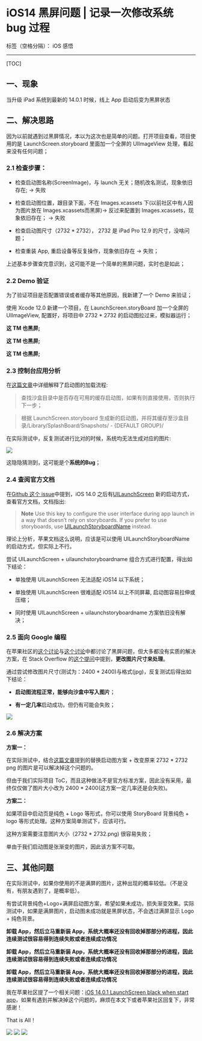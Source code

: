 ﻿# iOS14 黑屏问题 | 记录一次修改系统 bug 过程

标签（空格分隔）： iOS 感悟

---

[TOC]

## 一、现象

当升级 iPad 系统到最新的 14.0.1 时候，线上 App 启动后变为黑屏状态

## 二、解决思路

因为以前就遇到过黑屏情况，本以为这次也是简单的问题。打开项目查看，项目使用的是 LaunchScreen.storyboard 里面加一个全屏的 UIImageView 处理，看起来没有任何问题；

### 2.1 检查步骤：

+ 检查启动图名称(ScreenImage)，与 launch 无关；随机改名测试，现象依旧存在; -> 失败

+ 检查启动图位置，跟目录下面，不在 Images.xcassets 下(以前社区中有人因为图片放在 Images.xcassets而黑屏)-> 反过来配置到 Images.xcassets，现象依旧存在； -> 失败

+ 检查启动图尺寸（2732 * 2732）， 2732 是 iPad Pro 12.9 的尺寸，没啥问题；

+ 检查重装 App, 重启设备等反复操作，现象依旧存在 -> 失败；

上述基本步骤查完意识到，这可能不是一个简单的黑屏问题，实时也是如此；

### 2.2 Demo 验证

为了验证项目是否配置错误或者缓存等其他原因，我新建了一个 Demo 来验证；

使用 Xcode 12.0 新建一个项目，在 LaunchScreen.storyBoard 加一个全屏的 UIImageView, 配置好，将项目中 2732 * 2732 的启动图拉过来，模拟器运行；

**这 TM 也黑屏;**

**这 TM 也黑屏;**

**这 TM 也黑屏;**

### 2.3 控制台应用分析

在[这篇文章](https://www.ershicimi.com/p/bdb29c5a139bdbffff0a26157df79d8d)中详细解释了启动图的加载流程:

> 查找沙盒目录中是否存在可用的缓存启动图，如果有则直接使用，否则执行下一步；

> 根据 LaunchScreen.storyboard 生成新的启动图，并将其缓存至沙盒目录/Library/SplashBoard/Snapshots/<Bundle identifier> - {DEFAULT GROUP}/

在实际测试中，反复测试进行比对的时候，系统均无法生成对应的图片:

![](https://gitee.com/rsenjoyer/Pictures/raw/master/img/Snip20201019_10.png)

这隐隐猜测到，这可能是个**系统的Bug**；

### 2.4 查阅官方文档

在[Github 这个 issue](https://github.com/apache/cordova-ios/issues/990)中提到，iOS 14.0 之后有[UILaunchScreen](https://developer.apple.com/documentation/bundleresources/information_property_list/uilaunchscreen) 新的启动方式，查看官方文档，文档指出:

> **Note**
> Use this key to configure the user interface during app launch in a way that doesn’t rely on storyboards. If you prefer to use storyboards, use [UILaunchStoryboardName](https://developer.apple.com/documentation/bundleresources/information_property_list/uilaunchstoryboardname) instead.

理论上分析，苹果文档这么说明，应该是可以使用 UILaunchStoryboardName 的启动方式，但实际上不行。

尝试 UILaunchScreen + uilaunchstoryboardname 组合方式进行配置，得出如下结论：

+ 单独使用 UILaunchScreen 无法适配 iOS14 以下系统；

+ 单独使用 UILaunchScreen 很难适配 iOS14 以上不同屏幕, 启动图容易拉伸或压缩；

+ 同时使用 UILaunchScreen + uilaunchstoryboardname 方案依旧没有解决；

### 2.5 面向 Google 编程

在苹果社区的[这个讨论](https://developer.apple.com/forums/thread/650913)与[这个讨论](https://developer.apple.com/forums/thread/658030)中都讨论了黑屏问题，但大多都没有实质的解决方案，在 Stack Overflow 的[这个提问](https://stackoverflow.com/questions/63978396/launch-screen-not-working-on-ios-14-with-xcode-12)中提到，**更改图片尺寸来处理**。

通过尝试修改图片尺寸(测试为：2400 * 2400)与格式(jpg)，反复测试后得出如下结论：

+ **启动图流程正常，能够向沙盒中写入图片**；

+ **有一定几率**启动成功，但仍有可能会失败；

![](https://gitee.com/rsenjoyer/Pictures/raw/master/img/Snip20201019_8.png)

### 2.6 解决方案

**方案一：**

在实际测试中，结合[这篇文章](https://www.ershicimi.com/p/bdb29c5a139bdbffff0a26157df79d8d)提到的替换启动图方案 + 改变原来 2732 * 2732 png 的图片是可以解决掉这个问题的。

但由于我们实际项目 ToC，而且这种做法不是官方标准方案，因此没有采用，最终仅仅做了图片大小改为 2400 * 2400(这方案一定几率还是会失败)。

**方案二：**

如果项目中启动页是纯色 + Logo 等形式，你可以使用 StoryBoard 背景纯色 + logo 等形式处理。这种方案简单测试下，应该可行。

这种方案需要注意图片大小（2732 * 2732.png) 很容易失败；

单由于我们启动图是张渐变的图片，因此该方案不可取。


## 三、其他问题

在实际测试中，如果你使用的不是满屏的图片，这种出现的概率较低。（不是没有，有朋友遇到了，是概率低）。

有尝试背景纯色+Logo+满屏启动图方案，希望如果未成功，损失渐变效果。实际测试中，如果是满屏图片，启动图未成功就是黑屏状态，不会透过满屏显示 Logo + 纯色背景。

**卸载 App，然后立马重新装 App，系统大概率还没有回收掉那部分的进程，因此连续测试很容易得到连续失败或者连续成功情况**

**卸载 App，然后立马重新装 App，系统大概率还没有回收掉那部分的进程，因此连续测试很容易得到连续失败或者连续成功情况**

**卸载 App，然后立马重新装 App，系统大概率还没有回收掉那部分的进程，因此连续测试很容易得到连续失败或者连续成功情况**


我在苹果社区提了一个相关问题：[iOS 14.0.1 LaunchScreen black when start app](https://developer.apple.com/forums/thread/664511)，如果有遇到并解决掉这个问题的，麻烦在本文下或者苹果社区回复下，非常感谢！

That is All！


![](https://gitee.com/rsenjoyer/Pictures/raw/master/img/20201022171215.png)
![](https://gitee.com/rsenjoyer/Pictures/raw/master/img/20201022163754.png)
![](https://gitee.com/rsenjoyer/Pictures/raw/master/img/20201022190328.png)


